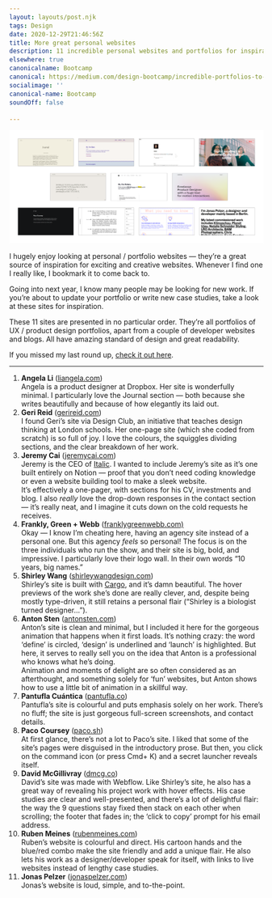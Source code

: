 ```yaml
---
layout: layouts/post.njk
tags: Design
date: 2020-12-29T21:46:56Z
title: More great personal websites
description: 11 incredible personal websites and portfolios for inspiration.
elsewhere: true
canonicalname: Bootcamp
canonical: https://medium.com/design-bootcamp/incredible-portfolios-to-inspire-you-34fb5069f1b3
socialimage: ''
canonical-name: Bootcamp
soundOff: false

---
```

![](/img/portfolios2.png "A screenshot of the eleven websites listed.")

I hugely enjoy looking at personal / portfolio websites — they’re a great source of inspiration for exciting and creative websites. Whenever I find one I really like, I bookmark it to come back to.

Going into next year, I know many people may be looking for new work. If you’re about to update your portfolio or write new case studies, take a look at these sites for inspiration.

These 11 sites are presented in no particular order. They’re all portfolios of UX / product design portfolios, apart from a couple of developer websites and blogs. All have amazing standard of design and great readability.

If you missed my last round up, [check it out here](https://paavanblog.com/posts/these-are-my-favourite-personal-websites/).

***

 1. **Angela Li** ([liangela.com](https://www.liangela.com/))  
    Angela is a product designer at Dropbox. Her site is wonderfully minimal. I particularly love the Journal section — both because she writes beautifully and because of how elegantly its laid out.
 2. **Geri Reid** ([gerireid.com](https://gerireid.com/))  
    I found Geri’s site via Design Club, an initiative that teaches design thinking at London schools. Her one-page site (which she coded from scratch) is so full of joy. I love the colours, the squiggles dividing sections, and the clear breakdown of her work.
 3. **Jeremy Cai** ([jeremycai.com](https://jeremycai.com/))  
    Jeremy is the CEO of [Italic](https://italic.com/). I wanted to include Jeremy’s site as it’s one built entirely on Notion — proof that you don’t need coding knowledge or even a website building tool to make a sleek website.  
    It’s effectively a one-pager, with sections for his CV, investments and blog. I also _really_ love the drop-down responses in the contact section — it’s really neat, and I imagine it cuts down on the cold requests he receives.
 4. **Frankly, Green + Webb** ([franklygreenwebb.com)](https://www.franklygreenwebb.com/)  
    Okay — I know I’m cheating here, having an agency site instead of a personal one. But this agency _feels_ so personal! The focus is on the three individuals who run the show, and their site is big, bold, and impressive. I particularly love their logo wall. In their own words “10 years, big names.”
 5. **Shirley Wang** ([shirleywangdesign.com](https://shirleywangdesign.com/))  
    Shirley’s site is built with [Cargo](http://cargo.site), and it’s damn beautiful. The hover previews of the work she’s done are really clever, and, despite being mostly type-driven, it still retains a personal flair (“Shirley is a biologist turned designer…”).
 6. **Anton Sten** ([antonsten.com](https://www.antonsten.com/))  
    Anton’s site is clean and minimal, but I included it here for the gorgeous animation that happens when it first loads. It’s nothing crazy: the word ‘define’ is circled, ‘design’ is underlined and ‘launch’ is highlighted. But here, it serves to really sell you on the idea that Anton is a professional who knows what he’s doing.  
    Animation and moments of delight are so often considered as an afterthought, and something solely for ‘fun’ websites, but Anton shows how to use a little bit of animation in a skillful way.
 7. **Pantufla Cuántica** ([pantufla.co](http://pantufla.co/))  
    Pantufla’s site is colourful and puts emphasis solely on her work. There’s no fluff; the site is just gorgeous full-screen screenshots, and contact details.
 8. **Paco** **Coursey** ([paco.sh](https://paco.sh/))  
    At first glance, there’s not a lot to Paco’s site. I liked that some of the site’s pages were disguised in the introductory prose. But then, you click on the command icon (or press Cmd+ K) and a secret launcher reveals itself.
 9. **David McGillivray** ([dmcg.co](http://dmcg.co/))  
    David’s site was made with Webflow. Like Shirley’s site, he also has a great way of revealing his project work with hover effects. His case studies are clear and well-presented, and there’s a lot of delightful flair: the way the 9 questions stay fixed then stack on each other when scrolling; the footer that fades in; the ‘click to copy’ prompt for his email address.
10. **Ruben Meines** ([rubenmeines.com](https://rubenmeines.com/))  
    Ruben’s website is colourful and direct. His cartoon hands and the blue/red combo make the site friendly and add a unique flair. He also lets his work as a designer/developer speak for itself, with links to live websites instead of lengthy case studies.
11. **Jonas Pelzer** ([jonaspelzer.com](https://jonaspelzer.com))  
    Jonas’s website is loud, simple, and to-the-point.
